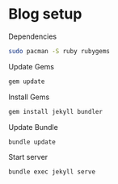 # Blog setup

Dependencies
```sh
sudo pacman -S ruby rubygems
```

Update Gems
```sh
gem update
```

Install Gems
```sh
gem install jekyll bundler
```

Update Bundle
```sh
bundle update
```

Start server
```sh
bundle exec jekyll serve
```
